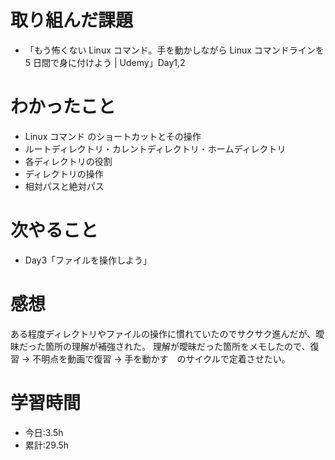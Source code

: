# 取り組んだ課題

-   「もう怖くない Linux コマンド。手を動かしながら Linux コマンドラインを 5 日間で身に付けよう | Udemy」Day1,2

# わかったこと

-   Linux コマンド のショートカットとその操作
-   ルートディレクトリ・カレントディレクトリ・ホームディレクトリ
-   各ディレクトリの役割
-   ディレクトリの操作
-   相対パスと絶対パス

# 次やること

-   Day3「ファイルを操作しよう」

# 感想

ある程度ディレクトリやファイルの操作に慣れていたのでサクサク進んだが、曖昧だった箇所の理解が補強された。
理解が曖昧だった箇所をメモしたので、復習 → 不明点を動画で復習 → 手を動かす　のサイクルで定着させたい。

# 学習時間

-   今日:3.5h
-   累計:29.5h

